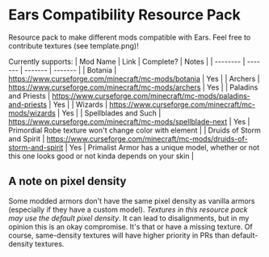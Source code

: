 # Ears Compatibility Resource Pack
Resource pack to make different mods compatible with Ears. Feel free to contribute textures (see template.png)!

Currently supports:
| Mod Name | Link | Complete? | Notes |
| -------- | ------- | ------- |  ------- |
| Botania | https://www.curseforge.com/minecraft/mc-mods/botania | Yes |
| Archers | https://www.curseforge.com/minecraft/mc-mods/archers | Yes |
| Paladins and Priests | https://www.curseforge.com/minecraft/mc-mods/paladins-and-priests | Yes |
| Wizards | https://www.curseforge.com/minecraft/mc-mods/wizards | Yes |
| Spellblades and Such | https://www.curseforge.com/minecraft/mc-mods/spellblade-next | Yes | Primordial Robe texture won't change color with element |
| Druids of Storm and Spirit | https://www.curseforge.com/minecraft/mc-mods/druids-of-storm-and-spirit | Yes | Primalist Armor has a unique model, whether or not this one looks good or not kinda depends on your skin |

## A note on pixel density
Some modded armors don't have the same pixel density as vanilla armors (especially if they have a custom model). 
*Textures in this resource pack may use the default pixel density*. It can lead to disalignments, but in my opinion this is an okay compromise. It's that or have a missing texture.
Of course, same-density textures will have higher priority in PRs than default-density textures.
